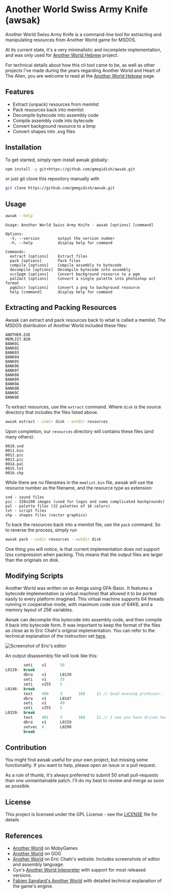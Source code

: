 # Another World Swiss Army Knife (awsak)

Another World Swiss Army Knife is a command-line tool for extracting and manipulating resources from Another World game for MSDOS.

At its current state, it's a very minimalistic and incomplete implementation, and was only used for [Another World Hebrew](https://github.com/gmegidish/another-world-hebrew) project.

For technical details about how this cli tool came to be, as well as other projects I've made during the years regarding Another World and Heart of The Alien, you are welcome to read at the [Another World Hebrew](https://github.com/gmegidish/another-world-hebrew) page. 

## Features

- Extract (unpack) resources from memlist
- Pack resources back into memlist
- Decompile bytecode into assembly code
- Compile assembly code into bytecode
- Convert background resource to a bmp
- Convert shapes into .svg files

## Installation

To get started, simply npm install awsak globally:

```bash
npm install -g git+https://github.com/gmegidish/awsak.git
```

or just git clone this repository manually with
```bash
git clone https://github.com/gmegidish/awsak.git
```

## Usage

```bash
awsak --help
```

```text
Usage: Another World Swiss Army Knife - awsak [options] [command]

Options:
  -V, --version        output the version number
  -h, --help           display help for command

Commands:
  extract [options]    Extract files
  pack [options]       Pack files
  compile [options]    Compile assembly to bytecode
  decompile [options]  Decompile bytecode into assembly
  scr2pgm [options]    Convert background resource to a pgm
  pal2act [options]    Convert a single palette into photoshop act format
  pgm2scr [options]    Convert a png to background resource
  help [command]       display help for command
```

## Extracting and Packing Resources

Awsak can extract and pack resources back to what is called a memlist. The MSDOS distribution of Another World included these files:

```text
ANOTHER.EXE
MEMLIST.BIN
BANK01
BANK02
BANK03
BANK04
BANK05
BANK06
BANK07
BANK08
BANK09
BANK0A
BANK0B
BANK0C
BANK0D
```

To extract resources, use the `extract` command. Where `disk` is the source directory that includes the files listed above.

```bash
awsak extract --indir disk --outdir resources
```

Upon completion, our `resources` directory will contains these files (and many others):

```text
0010.snd
0011.bin
0012.pic
0013.pic
0014.pal
0015.txt
0016.shp
```

While there are no filenames in the `memlist.bin` file, awsak will use the resource number as the filename, and the resource type as extension:

```text
snd - sound files
pic - 320x200 images (used for logos and some complicated backgrounds)
pal - palette files (32 palettes of 16 colors)
txt - script files
shp - shapes files (vector graphics)
```

To back the resources back into a memlist file, use the `pack` command. So to reverse the process, simply run

```bash
awsak pack --indir resources --outdir disk
```

One thing you will notice, is that current implementation does not support lzss compression when packing. This means that the output files are larger than the originals on disk.

## Modifying Scripts

Another World was written on an Amiga using GFA-Basic. It features a bytecode implementation (a virtual machine) that allowed it to be ported easily to every platform imagined. This virtual machine supports 64 threads running in cooperative mode, with maximum code size of 64KB, and a memory layout of 256 variables. 

Awsak can decompile this bytecode into assembly code, and then compile it back into bytecode form. It was important to keep the format of the files as close as to Eric Chahi's original implementation. You can refer to the technical explanation of the instruction set [here](https://anotherworld.fr/another_world.htm).  

![Screenshot of Eric's editor](https://anotherworld.fr/images/another_world/editeur2.gif)

An output disassembly file will look like this:

```javascript
        seti    v1      50
L0139:  break
        dbra    v1      L0139
        seti    v1      35
        seti    v255    5
L0146:  break
        text    400     3       168     11 // Good evening professor.
        dbra    v1      L0147
        seti    v1      49
        seti    v255    5
L0159:  break
        text    401     3       168     11 // I see you have driven here in your\nFerrari.
        dbra    v1      L0159
        setvec  8       L0290
        break
```

## Contribution

You might find awsak useful for your own project, but missing some functionality. If you want to help, please open an issue or a pull request. 

As a rule of thumb, it's always preferred to submit 50 small pull-requests than one unmaintainable patch. I'll do my best to review and merge as soon as possible.

## License

This project is licensed under the GPL License - see the [LICENSE](LICENSE) file for details

## References

* [Another World](https://www.mobygames.com/game/564/out-of-this-world/) on MobyGames
* [Another World](https://www.gog.com/en/game/another_world_20th_anniversary_edition) on GOG
* [Another World](https://anotherworld.fr/another_world.htm) on Eric Chahi's website. Includes screenshots of editor and assembly language.
* Cyx's [Another World Interpreter](https://github.com/cyxx/rawgl) with support for most released versions.
* [Fabien Sanglard's Another World](https://fabiensanglard.net/another_world_polygons/index.html) with detailed technical explanation of the game's engine.
